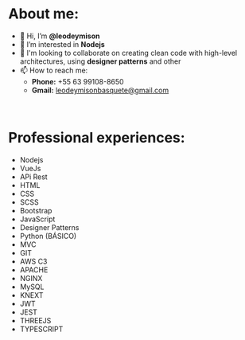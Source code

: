 <strong><h1>About me:</h1></strong>
- 👋 Hi, I’m <strong>@leodeymison</strong>
- 👀 I’m interested in <strong>Nodejs</strong> 
- 💞️ I'm looking to collaborate on creating clean code with high-level architectures, using <strong>designer patterns</strong> and other
- 📫 How to reach me: <br>
  - <strong>Phone:</strong> +55 63 99108-8650 <br>
  - <strong>Gmail:</strong> leodeymisonbasquete@gmail.com

<br>
<strong><h1>Professional experiences:</h1></strong>

- Nodejs
- VueJs
- APi Rest
- HTML
- CSS
- SCSS
- Bootstrap
- JavaScript
- Designer Patterns
- Python (BÁSICO)
- MVC
- GIT
- AWS C3
- APACHE
- NGINX
- MySQL
- KNEXT
- JWT
- JEST
- THREEJS
- TYPESCRIPT
